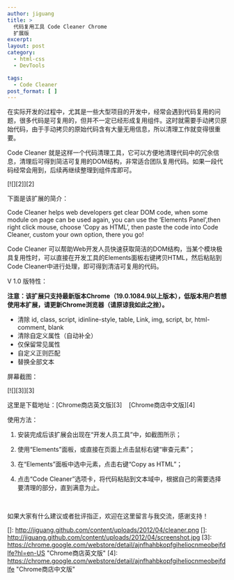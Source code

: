 ```yaml
---
author: jiguang
title: >
  代码复用工具 Code Cleaner Chrome
  扩展版
excerpt:
layout: post
category:
  - html-css
  - DevTools

tags:
  - Code Cleaner
post_format: [ ]
---
```

在实际开发的过程中，尤其是一些大型项目的开发中，经常会遇到代码复用的问题，很多代码是可复用的，但并不一定已经形成复用组件。这时就需要手动拷贝原始代码，由于手动拷贝的原始代码含有大量无用信息，所以清理工作就变得很重要。

Code Cleaner 就是这样一个代码清理工具，它可以方便地清理代码中的冗余信息，清理后可得到简洁可复用的DOM结构，非常适合团队复用代码。如果一段代码经常会用到，后续再继续整理到组件库即可。

[![][2]][2]

下面是该扩展的简介：

Code Cleaner helps web developers get clear DOM code, when some module on page can be used again, you can use the ‘Elements Panel’,then right click mouse, choose ‘Copy as HTML’, then paste the code into Code Cleaner, custom your own option, there you go!

Code Cleaner 可以帮助Web开发人员快速获取简洁的DOM结构，当某个模块极具复用性时，可以直接在开发工具的Elements面板右键拷贝HTML，然后粘贴到Code Cleaner中进行处理，即可得到清洁可复用的代码。

V 1.0 版特性：

**注意：该扩展只支持最新版本Chrome（19.0.1084.9以上版本），低版本用户若想使用本扩展，请更新Chrome浏览器（请原谅我如此之挫）。**

* 清除 id, class, script, idinline-style, table, Link, img, script, br, html-comment, blank  
* 清除自定义属性（自动补全）  
* 仅保留常见属性  
* 自定义正则匹配  
* 替换全部文本

屏幕截图：

[![][3]][3]

这里是下载地址：[Chrome商店英文版][3]    [Chrome商店中文版][4]

使用方法：

1. 安装完成后该扩展会出现在“开发人员工具”中，如截图所示；

2. 使用“Elements”面板，或直接在页面上点击鼠标右键“审查元素”；

3. 在“Elements”面板中选中元素，点击右键“Copy as HTML”；

4. 点击“Code Cleaner”选项卡，将代码粘贴到文本域中，根据自己的需要选择要清理的部分，直到满意为止。

 

如果大家有什么建议或者批评指正，欢迎在这里留言与我交流，感谢支持！

 []: http://jiguang.github.com/content/uploads/2012/04/cleaner.png
 []: http://jiguang.github.com/content/uploads/2012/04/screenshot.jpg
 [3]: https://chrome.google.com/webstore/detail/ajnfhahbkopfgiheliocnmeobejfdlfe?hl=en-US "Chrome商店英文版"
 [4]: https://chrome.google.com/webstore/detail/ajnfhahbkopfgiheliocnmeobejfdlfe "Chrome商店中文版"